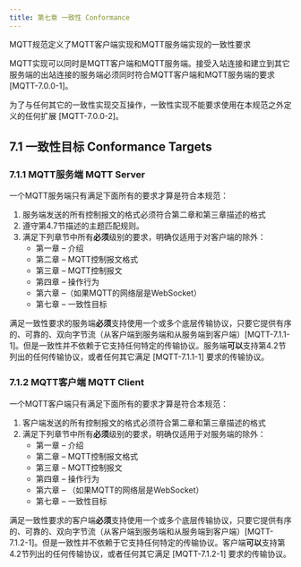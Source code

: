 ```yaml
---
title: 第七章 一致性 Conformance
---
```


MQTT规范定义了MQTT客户端实现和MQTT服务端实现的一致性要求

MQTT实现可以同时是MQTT客户端和MQTT服务端。接受入站连接和建立到其它服务端的出站连接的服务端必须同时符合MQTT客户端和MQTT服务端的要求 \[MQTT-7.0.0-1\]。

为了与任何其它的一致性实现交互操作，一致性实现不能要求使用在本规范之外定义的任何扩展 \[MQTT-7.0.0-2\]。

## 7.1 一致性目标 Conformance Targets

### 7.1.1 MQTT服务端 MQTT Server

一个MQTT服务端只有满足下面所有的要求才算是符合本规范：

1. 服务端发送的所有控制报文的格式必须符合第二章和第三章描述的格式
2. 遵守第4.7节描述的主题匹配规则。
3. 满足下列章节中所有**必须**级别的要求，明确仅适用于对客户端的除外：
	- 第一章 – 介绍
	- 第二章 – MQTT控制报文格式
	- 第三章 – MQTT控制报文
	- 第四章 – 操作行为
	- 第六章 –（如果MQTT的网络层是WebSocket）
	- 第七章 – 一致性目标

满足一致性要求的服务端**必须**支持使用一个或多个底层传输协议，只要它提供有序的、可靠的、双向字节流（从客户端到服务端和从服务端到客户端）\[MQTT-7.1.1-1\]。但是一致性并不依赖于它支持任何特定的传输协议。服务端**可以**支持第4.2节列出的任何传输协议，或者任何其它满足 \[MQTT-7.1.1-1\] 要求的传输协议。

### 7.1.2 MQTT客户端 MQTT Client

一个MQTT客户端只有满足下面所有的要求才算是符合本规范：

1. 客户端发送的所有控制报文的格式必须符合第二章和第三章描述的格式
2. 满足下列章节中所有**必须**级别的要求，明确仅适用于对服务端的除外：
	- 第一章 – 介绍
	- 第二章 – MQTT控制报文格式
	- 第三章 – MQTT控制报文
	- 第四章 – 操作行为
	- 第六章 – （如果MQTT的网络层是WebSocket）
	- 第七章 – 一致性目标

满足一致性要求的客户端**必须**支持使用一个或多个底层传输协议，只要它提供有序的、可靠的、双向字节流（从客户端到服务端和从服务端到客户端）\[MQTT-7.1.2-1\]。但是一致性并不依赖于它支持任何特定的传输协议。客户端**可以**支持第4.2节列出的任何传输协议，或者任何其它满足 \[MQTT-7.1.2-1\] 要求的传输协议。


